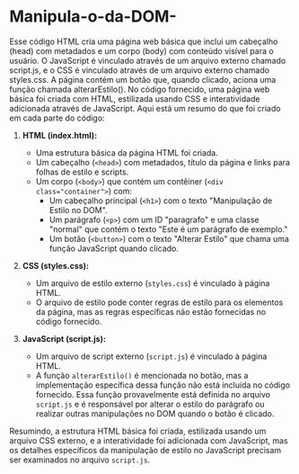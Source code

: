 # Manipula-o-da-DOM-

 Esse código HTML cria uma página web básica que inclui um cabeçalho (head) com metadados e um corpo (body) com conteúdo visível para o usuário. O JavaScript é vinculado através de um arquivo externo chamado script.js, e o CSS é vinculado através de um arquivo externo chamado styles.css. A página contém um botão que, quando clicado, aciona uma função chamada alterarEstilo().
 No código fornecido, uma página web básica foi criada com HTML, estilizada usando CSS e interatividade adicionada através de JavaScript.
 Aqui está um resumo do que foi criado em cada parte do código:

1. **HTML (index.html):**
   - Uma estrutura básica da página HTML foi criada.
   - Um cabeçalho (`<head>`) com metadados, título da página e links para folhas de estilo e scripts.
   - Um corpo (`<body>`) que contém um contêiner (`<div class="container">`) com:
      - Um cabeçalho principal (`<h1>`) com o texto "Manipulação de Estilo no DOM".
      - Um parágrafo (`<p>`) com um ID "paragrafo" e uma classe "normal" que contém o texto "Este é um parágrafo de exemplo."
      - Um botão (`<button>`) com o texto "Alterar Estilo" que chama uma função JavaScript quando clicado.

2. **CSS (styles.css):**
   - Um arquivo de estilo externo (`styles.css`) é vinculado à página HTML.
   - O arquivo de estilo pode conter regras de estilo para os elementos da página, mas as regras específicas não estão fornecidas no código fornecido.

3. **JavaScript (script.js):**
   - Um arquivo de script externo (`script.js`) é vinculado à página HTML.
   - A função `alterarEstilo()` é mencionada no botão, mas a implementação específica dessa função não está incluída no código fornecido. Essa função provavelmente está definida no arquivo `script.js` e é responsável por alterar o estilo do parágrafo ou realizar outras manipulações no DOM quando o botão é clicado.

Resumindo, a estrutura HTML básica foi criada, estilizada usando um arquivo CSS externo, e a interatividade foi adicionada com JavaScript, mas os detalhes específicos da manipulação de estilo no JavaScript precisam ser examinados no arquivo `script.js`.
